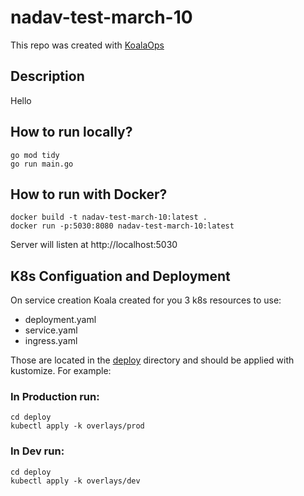 # nadav-test-march-10

This repo was created with [KoalaOps](https://app.koalaops.com/)

## Description

Hello

## How to run locally?

```
go mod tidy
go run main.go
```

## How to run with Docker?

```
docker build -t nadav-test-march-10:latest .
docker run -p:5030:8080 nadav-test-march-10:latest
```

Server will listen at http://localhost:5030

## K8s Configuation and Deployment

On service creation Koala created for you 3 k8s resources to use:

- deployment.yaml
- service.yaml
- ingress.yaml

Those are located in the [deploy](deploy) directory and should be applied with kustomize. For example:

### In Production run: 

```
cd deploy
kubectl apply -k overlays/prod
```

### In Dev run: 

```
cd deploy
kubectl apply -k overlays/dev
```

